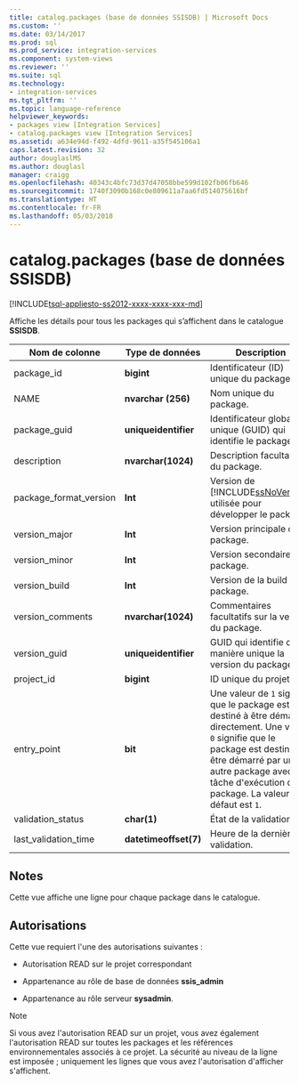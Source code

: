 ```yaml
---
title: catalog.packages (base de données SSISDB) | Microsoft Docs
ms.custom: ''
ms.date: 03/14/2017
ms.prod: sql
ms.prod_service: integration-services
ms.component: system-views
ms.reviewer: ''
ms.suite: sql
ms.technology:
- integration-services
ms.tgt_pltfrm: ''
ms.topic: language-reference
helpviewer_keywords:
- packages view [Integration Services]
- catalog.packages view [Integration Services]
ms.assetid: a634e94d-f492-4dfd-9611-a35f545106a1
caps.latest.revision: 32
author: douglaslMS
ms.author: douglasl
manager: craigg
ms.openlocfilehash: 40343c4bfc73d37d47058bbe599d102fb06fb646
ms.sourcegitcommit: 1740f3090b168c0e809611a7aa6fd514075616bf
ms.translationtype: HT
ms.contentlocale: fr-FR
ms.lasthandoff: 05/03/2018
---
```

# <a name="catalogpackages-ssisdb-database"></a>catalog.packages (base de données SSISDB)
[!INCLUDE[tsql-appliesto-ss2012-xxxx-xxxx-xxx-md](../../includes/tsql-appliesto-ss2012-xxxx-xxxx-xxx-md.md)]

  Affiche les détails pour tous les packages qui s’affichent dans le catalogue **SSISDB**.  
  
|Nom de colonne|Type de données|Description|  
|-----------------|---------------|-----------------|  
|package_id|**bigint**|Identificateur (ID) unique du package.|  
|NAME|**nvarchar (256)**|Nom unique du package.|  
|package_guid|**uniqueidentifier**|Identificateur global unique (GUID) qui identifie le package.|  
|description|**nvarchar(1024)**|Description facultative du package.|  
|package_format_version|**Int**|Version de [!INCLUDE[ssNoVersion](../../includes/ssnoversion-md.md)] utilisée pour développer le package.|  
|version_major|**Int**|Version principale du package.|  
|version_minor|**Int**|Version secondaire du package.|  
|version_build|**Int**|Version de la build du package.|  
|version_comments|**nvarchar(1024)**|Commentaires facultatifs sur la version du package.|  
|version_guid|**uniqueidentifier**|GUID qui identifie de manière unique la version du package.|  
|project_id|**bigint**|ID unique du projet.|  
|entry_point|**bit**|Une valeur de `1` signifie que le package est destiné à être démarré directement. Une valeur `0` signifie que le package est destiné à être démarré par un autre package avec la tâche d'exécution du package. La valeur par défaut est `1`.|  
|validation_status|**char(1)**|État de la validation.|  
|last_validation_time|**datetimeoffset(7)**|Heure de la dernière validation.|  
  
## <a name="remarks"></a>Notes   
 Cette vue affiche une ligne pour chaque package dans le catalogue.  
  
## <a name="permissions"></a>Autorisations  
 Cette vue requiert l'une des autorisations suivantes :  
  
-   Autorisation READ sur le projet correspondant  
  
-   Appartenance au rôle de base de données **ssis_admin**  
  
-   Appartenance au rôle serveur **sysadmin**.  
  
> [!NOTE]  
>  Si vous avez l'autorisation READ sur un projet, vous avez également l'autorisation READ sur toutes les packages et les références environnementales associés à ce projet. La sécurité au niveau de la ligne est imposée ; uniquement les lignes que vous avez l'autorisation d'afficher s'affichent.  
  
  
